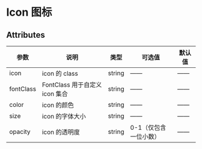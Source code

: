 # Icon 图标

## Attributes

| 参数      | 说明                           | 类型   | 可选值                | 默认值 |
| --------- | ------------------------------ | ------ | --------------------- | ------ |
| icon      | icon 的 class                  | string | ——                    | ——     |
| fontClass | FontClass 用于自定义 icon 集合 | string | ——                    | ——     |
| color     | icon 的颜色                    | string | ——                    | ——     |
| size      | icon 的字体大小                | string | ——                    | ——     |
| opacity   | icon 的透明度                  | string | 0-1（仅包含一位小数） | ——     |
